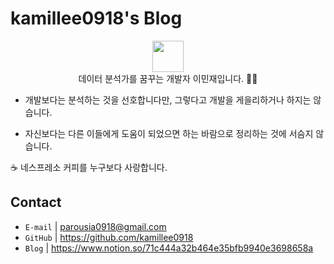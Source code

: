 # kamillee0918's Blog

<p align="center">
  <img src="https://user-images.githubusercontent.com/17983434/116020156-b5241e80-a680-11eb-9cfc-9e086445243b.png" width=50px>
  <br>
데이터 분석가를 꿈꾸는 개발자 이민재입니다. 🙋‍♂️

- 개발보다는 분석하는 것을 선호합니다만, 그렇다고 개발을 게을리하거나 하지는 않습니다.

- 자신보다는 다른 이들에게 도움이 되었으면 하는 바람으로 정리하는 것에 서슴지 않습니다.

☕ 네스프레소 커피를 누구보다 사랑합니다.

 <p>

## Contact

- `E-mail` | parousia0918@gmail.com
- `GitHub` | https://github.com/kamillee0918
- `Blog` | https://www.notion.so/71c444a32b464e35bfb9940e3698658a
